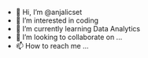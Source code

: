 - 👋 Hi, I’m @anjalicset
- 👀 I’m interested in coding
- 🌱 I’m currently learning Data Analytics
- 💞️ I’m looking to collaborate on ...
- 📫 How to reach me ...

<!---
anjalicset/anjalicset is a ✨ special ✨ repository because its `README.md` (this file) appears on your GitHub profile.
You can click the Preview link to take a look at your changes.
--->
